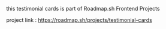 this testimonial cards is part of Roadmap.sh Frontend Projects 

project link : https://roadmap.sh/projects/testimonial-cards